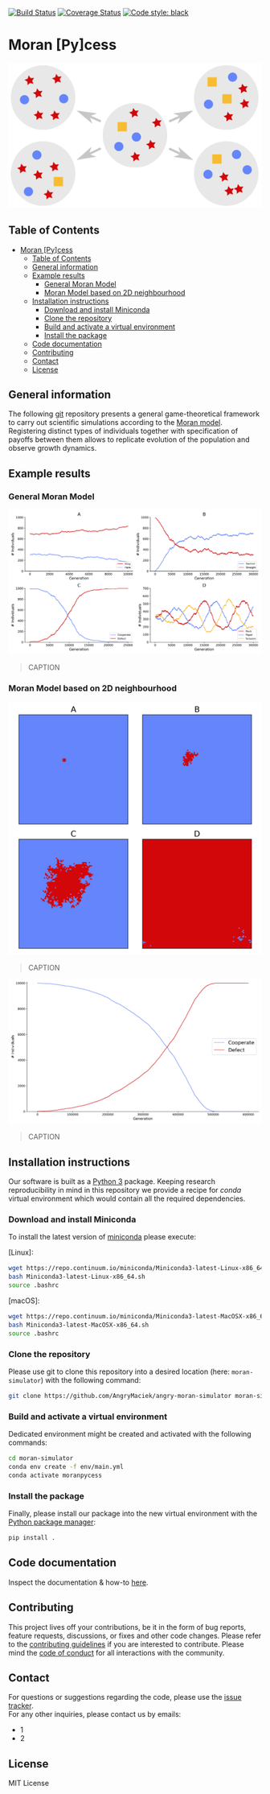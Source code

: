 [![Build Status](https://travis-ci.org/AngryMaciek/angry-moran-simulator.svg?branch=master)](https://travis-ci.org/AngryMaciek/angry-moran-simulator)
[![Coverage Status](https://coveralls.io/repos/github/AngryMaciek/angry-moran-simulator/badge.svg?branch=master&kill_cache=1)](https://coveralls.io/github/AngryMaciek/angry-moran-simulator?branch=master&kill_cache=1)
[![Code style: black](https://img.shields.io/badge/code%20style-black-000000.svg)](https://github.com/psf/black)

# Moran [Py]cess

![scheme.svg](images/scheme.svg)

## Table of Contents

- [Moran [Py]cess](#moran-pycess)
  - [Table of Contents](#table-of-contents)
  - [General information](#general-information)
  - [Example results](#example-results)
    - [General Moran Model](#general-moran-model)
    - [Moran Model based on 2D neighbourhood](#moran-model-based-on-2d-neighbourhood)
  - [Installation instructions](#installation-instructions)
    - [Download and install Miniconda](#download-and-install-miniconda)
    - [Clone the repository](#clone-the-repository)
    - [Build and activate a virtual environment](#build-and-activate-a-virtual-environment)
    - [Install the package](#install-the-package)
  - [Code documentation](#code-documentation)
  - [Contributing](#contributing)
  - [Contact](#contact)
  - [License](#license)

## General information

The following [git] repository presents a general game-theoretical framework to carry out scientific simulations according to the [Moran model]. Registering distinct types of individuals together with specification of payoffs between them allows to replicate evolution of the population and observe growth dynamics.

## Example results

### General Moran Model

![figure.png](images/figure.png)
> CAPTION

### Moran Model based on 2D neighbourhood

![figure.png](images/supplementary_figure1a.png)
> CAPTION

![figure.png](images/supplementary_figure1b.png)
> CAPTION

## Installation instructions

Our software is built as a [Python 3] package. Keeping research reproducibility in mind in this repository we provide a recipe for *conda* virtual environment which would contain all the required dependencies.

### Download and install Miniconda

To install the latest version of [miniconda] please execute:  
  
[Linux]:
```bash
wget https://repo.continuum.io/miniconda/Miniconda3-latest-Linux-x86_64.sh
bash Miniconda3-latest-Linux-x86_64.sh
source .bashrc
```

[macOS]:
```bash
wget https://repo.continuum.io/miniconda/Miniconda3-latest-MacOSX-x86_64.sh
bash Miniconda3-latest-MacOSX-x86_64.sh
source .bashrc
```

### Clone the repository

Please use git to clone this repository into a desired location (here: `moran-simulator`) with the following command:

```bash
git clone https://github.com/AngryMaciek/angry-moran-simulator moran-simulator
```

### Build and activate a virtual environment

Dedicated environment might be created and activated with the following commands:

```bash
cd moran-simulator
conda env create -f env/main.yml
conda activate moranpycess
```

### Install the package

Finally, please install our package into the new virtual environment with the [Python package manager]:

```bash
pip install .
```

## Code documentation

Inspect the documentation & how-to [here](documentation.md).

## Contributing

This project lives off your contributions, be it in the form of bug reports,
feature requests, discussions, or fixes and other code changes. Please refer
to the [contributing guidelines](CONTRIBUTING.md) if you are interested to
contribute. Please mind the [code of conduct](CODE_OF_CONDUCT.md) for all
interactions with the community.

## Contact

For questions or suggestions regarding the code, please use the
[issue tracker](https://github.com/AngryMaciek/angry-moran-simulator/issues).  
For any other inquiries, please contact us by emails:
* 1
* 2

## License

MIT License

[Python 3]: https://www.python.org/download/releases/3.0/
[miniconda]: https://docs.conda.io/en/latest/miniconda.html
[git]: https://git-scm.com/
[Moran model]: <https://en.wikipedia.org/wiki/Moran_process>
[Python package manager]: <https://pypi.org/project/pip/>
